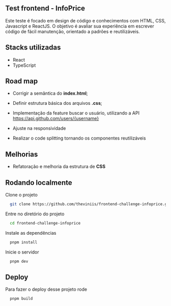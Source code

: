 ## Test frontend - InfoPrice

Este teste é focado em design de código e conhecimentos com HTML, CSS, Javascript e ReactJS. O objetivo é avaliar sua experiência em escrever código de fácil manutenção, orientado a padrões e reutilizáveis.

## Stacks utilizadas

- React
- TypeScript

## Road map

- Corrigir a semântica do **index.html**;

- Definir estrutura básica dos arquivos **.css**;

- Implementação da feature buscar o usuário, utilizando a API https://api.github.com/users/{username}

- Ajuste na responsividade

- Realizar o code splitting tornando os componentes reutilizáveis

## Melhorias

- Refatoração e melhoria da estrutura de **CSS**

## Rodando localmente

Clone o projeto

```bash
  git clone https://github.com/theviniis/frontend-challenge-infoprice.git
```

Entre no diretório do projeto

```bash
  cd frontend-challenge-infoprice
```

Instale as dependências

```bash
  pnpm install
```

Inicie o servidor

```bash
  pnpm dev
```

## Deploy

Para fazer o deploy desse projeto rode

```bash
  pnpm build
```
